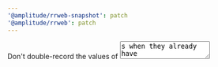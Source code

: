 ```yaml
---
'@amplitude/rrweb-snapshot': patch
'@amplitude/rrweb': patch
---
```


Don't double-record the values of <textarea>s when they already have some content prefilled #1301
